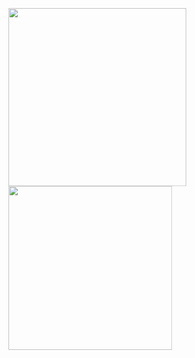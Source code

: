 <!--![Snake animation](https://github.com/HemulGM/HemulGM/blob/output/github-contribution-grid-snake.svg)<br>-->
<img align="left" src="https://github-readme-stats.vercel.app/api?username=hemulgm&theme=github_dark&show_icons=true&hide_title=true&hide_border=true" width=350><img align="left" src="https://github-readme-stats.vercel.app/api/top-langs/?username=HemulGM&langs_count=6&layout=compact&theme=github_dark&hide_title=true&hide_border=true" width=322>

<!--
**HemulGM/HemulGM** is a ✨ _special_ ✨ repository because its `README.md` (this file) appears on your GitHub profile.

Here are some ideas to get you started:

- 🔭 I’m currently working on VK API wrapper
- 🌱 I’m currently learning ...
- 👯 I’m looking to collaborate on ...
- 🤔 I’m looking for help with ...
- 💬 Ask me about ...
- 📫 How to reach me: ...
- 😄 Pronouns: ...
- ⚡ Fun fact: ...
-->
